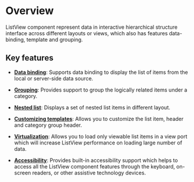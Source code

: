 # Overview

ListView component represent data in interactive hierarchical structure interface across
different layouts or views, which also has features data-binding, template and grouping.

## Key features

* **[Data binding](./data-binding)**: Supports data binding to display the list of items
from the local or server-side data source.

* **[Grouping](./grouping)**: Provides support to group the logically related items under a category.

* **[Nested list](./nested-list)**:  Displays a set of nested list items in different layout.

* **[Customizing templates](./customizing-templates)**: Allows you to customize the list item, header and category group header.

* **[Virtualization](./virtualization)**: Allows you to load only viewable list items in a view port which will increase ListView performance on loading large number of data.

* **[Accessibility](./accessibility)**: Provides built-in accessibility support which helps to
access all the ListView component features through the keyboard, on-screen readers, or other assistive technology devices.